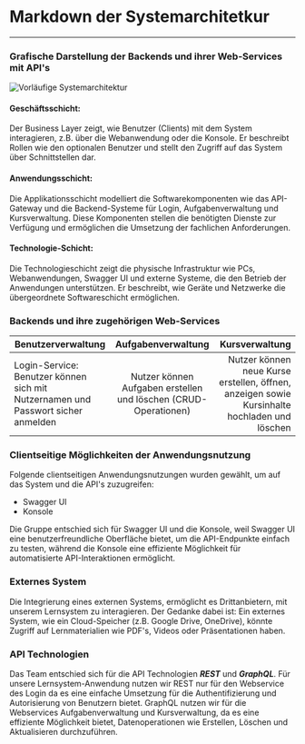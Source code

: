 # Markdown der Systemarchitetkur

---
### Grafische Darstellung der Backends und ihrer Web-Services mit API's
![Vorläufige Systemarchitektur](BildSystem.jpeg)

#### Geschäftsschicht:
Der Business Layer zeigt, wie Benutzer (Clients) mit dem System interagieren, z.B. über die Webanwendung oder die Konsole. Er beschreibt Rollen wie den optionalen Benutzer und stellt den Zugriff auf das System über Schnittstellen dar.

#### Anwendungsschicht:
Die Applikationsschicht modelliert die Softwarekomponenten wie das API-Gateway und die Backend-Systeme für Login, Aufgabenverwaltung und Kursverwaltung. Diese Komponenten stellen die benötigten Dienste zur Verfügung und ermöglichen die Umsetzung der fachlichen Anforderungen.

#### Technologie-Schicht:
Die Technologieschicht zeigt die physische Infrastruktur wie PCs, Webanwendungen, Swagger UI und externe Systeme, die den Betrieb der Anwendungen unterstützen. Er beschreibt, wie Geräte und Netzwerke die übergeordnete Softwareschicht ermöglichen.




### Backends und ihre zugehörigen Web-Services


| Benutzerverwaltung        | Aufgabenverwaltung           | Kursverwaltung  |
| ------------- |:-------------:| -----:|
| Login-Service: Benutzer können sich mit Nutzernamen und Passwort sicher anmelden     | Nutzer können Aufgaben erstellen und löschen (CRUD-Operationen) | Nutzer können neue Kurse erstellen, öffnen, anzeigen sowie Kursinhalte hochladen und löschen |


### Clientseitige Möglichkeiten der Anwendungsnutzung

Folgende clientseitigen Anwendungsnutzungen wurden gewählt, um auf das System und die API's zuzugreifen:

* Swagger UI
* Konsole

Die Gruppe entschied sich für Swagger UI und die Konsole, weil Swagger UI eine benutzerfreundliche Oberfläche bietet, um die API-Endpunkte einfach zu testen, während die Konsole eine effiziente Möglichkeit für automatisierte API-Interaktionen ermöglicht.


### Externes System
Die Integrierung eines externen Systems, ermöglicht es Drittanbietern, mit unserem Lernsystem zu interagieren.
Der Gedanke dabei ist: Ein externes System, wie ein Cloud-Speicher (z.B. Google Drive, OneDrive), könnte Zugriff auf Lernmaterialien wie PDF's, Videos oder Präsentationen haben.

### API Technologien
Das Team entschied sich für die API Technologien ***REST*** und ***GraphQL***. Für unsere Lernsystem-Anwendung nutzen wir REST nur für den Webservice des Login da es eine einfache Umsetzung für die Authentifizierung und Autorisierung von Benutzern bietet. GraphQL nutzen wir für die Webservices Aufgabenverwaltung und Kursverwaltung, da es eine effiziente Möglichkeit bietet, Datenoperationen wie Erstellen, Löschen und Aktualisieren durchzuführen.



